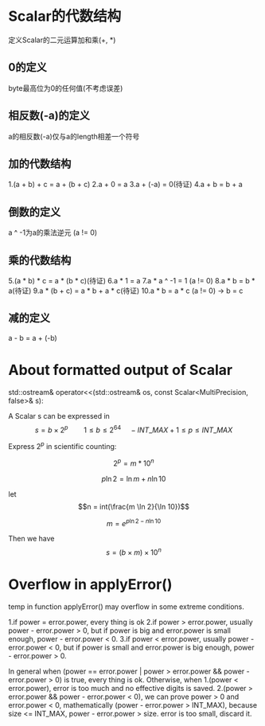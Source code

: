 # Scalar的代数结构

定义Scalar的二元运算加和乘(+, *)

## 0的定义

byte最高位为0的任何值(不考虑误差)

## 相反数(-a)的定义

a的相反数(-a)仅与a的length相差一个符号

## 加的代数结构

1.(a + b) + c = a + (b + c)
2.a + 0 = a
3.a + (-a) = 0(待证)
4.a + b = b + a

## 倒数的定义

a ^ -1为a的乘法逆元 (a != 0)

## 乘的代数结构

5.(a * b) * c = a * (b * c)(待证)
6.a * 1 = a
7.a * a ^ -1 = 1 (a != 0)
8.a * b = b * a(待证)
9.a * (b + c) = a * b + a * c(待证)
10.a * b = a * c (a != 0) -> b = c

## 减的定义

a - b = a + (-b)

# About formatted output of Scalar  

std::ostream& operator<<(std::ostream& os, const Scalar<MultiPrecision, false>& s):  

A Scalar s can be expressed in $$s = b \times 2 ^ p \qquad 1 \leq b \le 2 ^ {64} \quad
 -INT\_MAX + 1 \leq p \leq INT\_MAX$$  
 
Express $2^p$ in scientific counting:  

$$2^p = m * 10^n$$  

$$p \ln 2 = \ln m + n \ln 10$$  

let $$n = int(\frac{m \ln 2}{\ln 10})$$  

$$m = e ^ {p \ln 2 - n \ln 10}$$  

Then we have $$s = (b \times m) \times 10^{n}$$

# Overflow in applyError()

temp in function applyError() may overflow in some extreme conditions.

1.if power = error.power, every thing is ok
2.if power > error.power, usually power - error.power > 0, but if power is big and error.power is small enough,
  power - error.power < 0.
3.if power < error.power, usually power - error.power < 0, but if power is small and error.power is big enough,
  power - error.power > 0.
  
In general when (power == error.power | power > error.power && power - error.power > 0) is true, every thing is ok.
Otherwise, when
1.(power < error.power), error is too much and no effective digits is saved.
2.(power > error.power && power - error.power < 0), we can prove power > 0 and error.power < 0,
  mathematically (power - error.power > INT_MAX), because size <= INT_MAX, power - error.power > size.
  error is too small, discard it.

